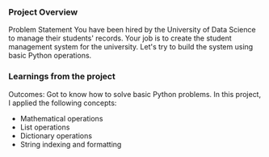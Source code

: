 ### Project Overview

 Problem Statement
You have been hired by the University of Data Science to manage their students' records. Your job is to create the student management system for the university. Let's try to build the system using basic Python operations.



### Learnings from the project

 Outcomes: Got to know how to solve basic Python problems. In this project, I applied the following concepts:

- Mathematical operations
- List operations
- Dictionary operations
- String indexing and formatting


